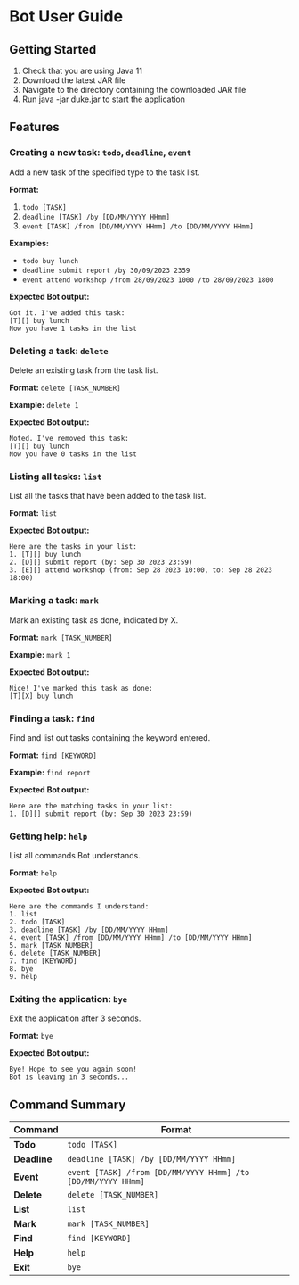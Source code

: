 # Bot User Guide

## Getting Started
1. Check that you are using Java 11
2. Download the latest JAR file
3. Navigate to the directory containing the downloaded JAR file
4. Run java -jar duke.jar to start the application

## Features

### Creating a new task: `todo`, `deadline`, `event`
Add a new task of the specified type to the task list.

**Format:**
1. `todo [TASK]`
2. `deadline [TASK] /by [DD/MM/YYYY HHmm]`
3. `event [TASK] /from [DD/MM/YYYY HHmm] /to [DD/MM/YYYY HHmm]`

**Examples:**
- `todo buy lunch`
- `deadline submit report /by 30/09/2023 2359`
- `event attend workshop /from 28/09/2023 1000 /to 28/09/2023 1800`

**Expected Bot output:**
```
Got it. I've added this task:
[T][] buy lunch
Now you have 1 tasks in the list
```

### Deleting a task: `delete`

Delete an existing task from the task list.

**Format:** `delete [TASK_NUMBER]`

**Example:** `delete 1`

**Expected Bot output:**
```
Noted. I've removed this task:
[T][] buy lunch
Now you have 0 tasks in the list
```

### Listing all tasks: `list`

List all the tasks that have been added to the task list.

**Format:** `list`

**Expected Bot output:**
```
Here are the tasks in your list:
1. [T][] buy lunch
2. [D][] submit report (by: Sep 30 2023 23:59)
3. [E][] attend workshop (from: Sep 28 2023 10:00, to: Sep 28 2023 18:00)
```

### Marking a task: `mark`

Mark an existing task as done, indicated by X.

**Format:** `mark [TASK_NUMBER]`

**Example:** `mark 1`

**Expected Bot output:**
```
Nice! I've marked this task as done:
[T][X] buy lunch
```

### Finding a task: `find`

Find and list out tasks containing the keyword entered.

**Format:** `find [KEYWORD]`

**Example:** `find report`

**Expected Bot output:**
```
Here are the matching tasks in your list:
1. [D][] submit report (by: Sep 30 2023 23:59)
```

### Getting help: `help`

List all commands Bot understands.

**Format:** `help`

**Expected Bot output:**
```
Here are the commands I understand:
1. list
2. todo [TASK]
3. deadline [TASK] /by [DD/MM/YYYY HHmm]
4. event [TASK] /from [DD/MM/YYYY HHmm] /to [DD/MM/YYYY HHmm]
5. mark [TASK_NUMBER]
6. delete [TASK_NUMBER]
7. find [KEYWORD]
8. bye
9. help
```

### Exiting the application: `bye`

Exit the application after 3 seconds.

**Format:** `bye`

**Expected Bot output:**
```
Bye! Hope to see you again soon!
Bot is leaving in 3 seconds...
```

## Command Summary

Command | Format
--------|------------------
**Todo** | `todo [TASK]`
**Deadline** | `deadline [TASK] /by [DD/MM/YYYY HHmm]` 
**Event** | `event [TASK] /from [DD/MM/YYYY HHmm] /to [DD/MM/YYYY HHmm]`
**Delete** | `delete [TASK_NUMBER]`
**List** | `list`
**Mark** | `mark [TASK_NUMBER]` 
**Find** | `find [KEYWORD]` 
**Help** | `help` 
**Exit** | `bye`
